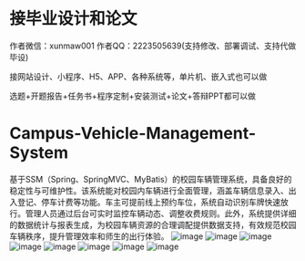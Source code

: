# 接毕业设计和论文
作者微信：xunmaw001  作者QQ：2223505639(支持修改、部署调试、支持代做毕设)

接网站设计、小程序、H5、APP、各种系统等，单片机、嵌入式也可以做

选题+开题报告+任务书+程序定制+安装测试+论文+答辩PPT都可以做
# Campus-Vehicle-Management-System
基于SSM（Spring、SpringMVC、MyBatis）的校园车辆管理系统，具备良好的稳定性与可维护性。该系统能对校园内车辆进行全面管理，涵盖车辆信息录入、出入登记、停车计费等功能。车主可提前线上预约车位，系统自动识别车牌快速放行。管理人员通过后台可实时监控车辆动态、调整收费规则。此外，系统提供详细的数据统计与报表生成，为校园车辆资源的合理调配提供数据支持，有效规范校园车辆秩序，提升管理效率和师生的出行体验。 
![image](https://github.com/user-attachments/assets/7531d3c7-3287-4ecb-926c-4e1199f17a65)
![image](https://github.com/user-attachments/assets/297606c2-a2b2-4d00-ac7f-a7c24b758fbc)
![image](https://github.com/user-attachments/assets/02954769-9dbf-44bc-8fe1-efc686670c95)
![image](https://github.com/user-attachments/assets/6cf19f8b-06a6-4c48-865d-b246c89083cb)
![image](https://github.com/user-attachments/assets/bb94a373-b5ba-41d9-a45a-1bf578c6e395)
![image](https://github.com/user-attachments/assets/6ee10539-ea27-4485-926b-c70a4f7a4207)
![image](https://github.com/user-attachments/assets/3abd41b4-8177-4737-b26c-1fd4b79bdc3d)
![image](https://github.com/user-attachments/assets/9fc9603b-d61e-4c94-a624-020cfee79273)
